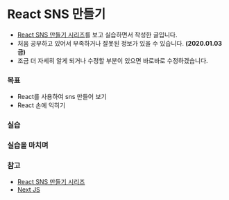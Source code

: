 # React SNS 만들기

- [React SNS 만들기 시리즈](https://eomtttttt-develop.tistory.com/186)를 보고 실습하면서 작성한 글입니다.
- 처음 공부하고 있어서 부족하거나 잘못된 정보가 있을 수 있습니다. **(2020.01.03 금)**
- 조금 더 자세히 알게 되거나 수정할 부분이 있으면 바로바로 수정하겠습니다.



### 목표

* React를 사용하여 sns 만들어 보기
* React 손에 익히기



### 실습



### 실습을 마치며

### 참고

* [React SNS 만들기 시리즈](https://eomtttttt-develop.tistory.com/186)
* [Next JS](https://velog.io/@geonhwi/TIL-191025-Next-ssk25jaij6)